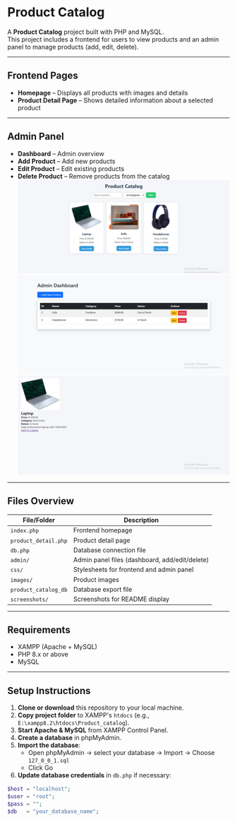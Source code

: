 # Product Catalog

A **Product Catalog** project built with PHP and MySQL.  
This project includes a frontend for users to view products and an admin panel to manage products (add, edit, delete).  

---

## Frontend Pages

- **Homepage** – Displays all products with images and details  
- **Product Detail Page** – Shows detailed information about a selected product  

---

## Admin Panel

- **Dashboard** – Admin overview  
- **Add Product** – Add new products  
- **Edit Product** – Edit existing products  
- **Delete Product** – Remove products from the catalog  
![Homepage](screenshots/index.png)  
![Admin Dashboard](screenshots/dashboard.png)  
![Product Detail](screenshots/product_detail.png)

---

## Files Overview

| File/Folder                  | Description                                      |
|-------------------------------|-------------------------------------------------|
| `index.php`                  | Frontend homepage                                |
| `product_detail.php`         | Product detail page                              |
| `db.php`                     | Database connection file                         |
| `admin/`                     | Admin panel files (dashboard, add/edit/delete)  |
| `css/`                       | Stylesheets for frontend and admin panel        |
| `images/`                    | Product images                                   |
| `product_catalog_db`              | Database export file                             |
| `screenshots/`               | Screenshots for README display                   |

---

## Requirements

- XAMPP (Apache + MySQL)  
- PHP 8.x or above  
- MySQL  

---

## Setup Instructions

1. **Clone or download** this repository to your local machine.  
2. **Copy project folder** to XAMPP's `htdocs` (e.g., `E:\xampp8.2\htdocs\Product_catalog`).  
3. **Start Apache & MySQL** from XAMPP Control Panel.  
4. **Create a database** in phpMyAdmin.  
5. **Import the database**:  
   - Open phpMyAdmin → select your database → Import → Choose `127_0_0_1.sql`  
   - Click Go  
6. **Update database credentials** in `db.php` if necessary:  

```php
$host = "localhost";
$user = "root";
$pass = "";
$db   = "your_database_name";
